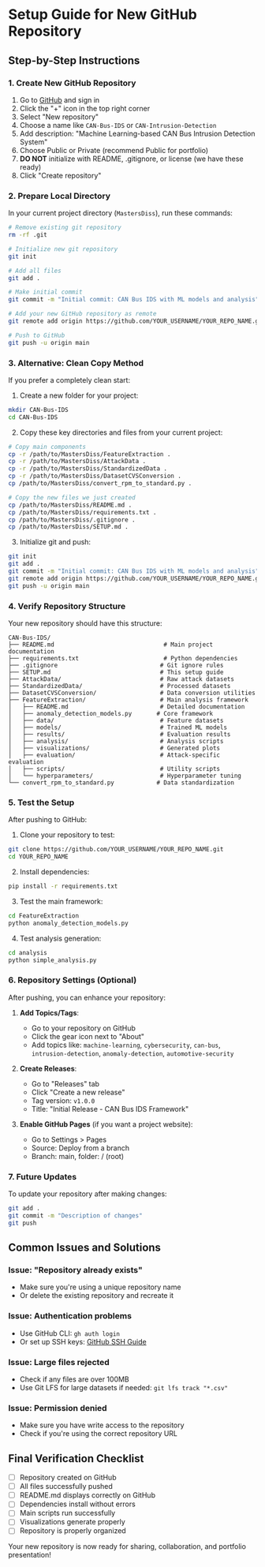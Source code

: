 # Setup Guide for New GitHub Repository

## Step-by-Step Instructions

### 1. Create New GitHub Repository

1. Go to [GitHub](https://github.com) and sign in
2. Click the "+" icon in the top right corner
3. Select "New repository"
4. Choose a name like `CAN-Bus-IDS` or `CAN-Intrusion-Detection`
5. Add description: "Machine Learning-based CAN Bus Intrusion Detection System"
6. Choose Public or Private (recommend Public for portfolio)
7. **DO NOT** initialize with README, .gitignore, or license (we have these ready)
8. Click "Create repository"

### 2. Prepare Local Directory

In your current project directory (`MastersDiss`), run these commands:

```bash
# Remove existing git repository
rm -rf .git

# Initialize new git repository
git init

# Add all files
git add .

# Make initial commit
git commit -m "Initial commit: CAN Bus IDS with ML models and analysis"

# Add your new GitHub repository as remote
git remote add origin https://github.com/YOUR_USERNAME/YOUR_REPO_NAME.git

# Push to GitHub
git push -u origin main
```

### 3. Alternative: Clean Copy Method

If you prefer a completely clean start:

1. Create a new folder for your project:
```bash
mkdir CAN-Bus-IDS
cd CAN-Bus-IDS
```

2. Copy these key directories and files from your current project:
```bash
# Copy main components
cp -r /path/to/MastersDiss/FeatureExtraction .
cp -r /path/to/MastersDiss/AttackData .
cp -r /path/to/MastersDiss/StandardizedData .
cp -r /path/to/MastersDiss/DatasetCVSConversion .
cp /path/to/MastersDiss/convert_rpm_to_standard.py .

# Copy the new files we just created
cp /path/to/MastersDiss/README.md .
cp /path/to/MastersDiss/requirements.txt .
cp /path/to/MastersDiss/.gitignore .
cp /path/to/MastersDiss/SETUP.md .
```

3. Initialize git and push:
```bash
git init
git add .
git commit -m "Initial commit: CAN Bus IDS with ML models and analysis"
git remote add origin https://github.com/YOUR_USERNAME/YOUR_REPO_NAME.git
git push -u origin main
```

### 4. Verify Repository Structure

Your new repository should have this structure:

```
CAN-Bus-IDS/
├── README.md                               # Main project documentation
├── requirements.txt                        # Python dependencies
├── .gitignore                             # Git ignore rules
├── SETUP.md                               # This setup guide
├── AttackData/                            # Raw attack datasets
├── StandardizedData/                      # Processed datasets
├── DatasetCVSConversion/                  # Data conversion utilities
├── FeatureExtraction/                     # Main analysis framework
│   ├── README.md                          # Detailed documentation
│   ├── anomaly_detection_models.py       # Core framework
│   ├── data/                              # Feature datasets
│   ├── models/                            # Trained ML models
│   ├── results/                           # Evaluation results
│   ├── analysis/                          # Analysis scripts
│   ├── visualizations/                    # Generated plots
│   ├── evaluation/                        # Attack-specific evaluation
│   ├── scripts/                           # Utility scripts
│   └── hyperparameters/                   # Hyperparameter tuning
└── convert_rpm_to_standard.py            # Data standardization
```

### 5. Test the Setup

After pushing to GitHub:

1. Clone your repository to test:
```bash
git clone https://github.com/YOUR_USERNAME/YOUR_REPO_NAME.git
cd YOUR_REPO_NAME
```

2. Install dependencies:
```bash
pip install -r requirements.txt
```

3. Test the main framework:
```bash
cd FeatureExtraction
python anomaly_detection_models.py
```

4. Test analysis generation:
```bash
cd analysis
python simple_analysis.py
```

### 6. Repository Settings (Optional)

After pushing, you can enhance your repository:

1. **Add Topics/Tags**:
   - Go to your repository on GitHub
   - Click the gear icon next to "About"
   - Add topics like: `machine-learning`, `cybersecurity`, `can-bus`, `intrusion-detection`, `anomaly-detection`, `automotive-security`

2. **Create Releases**:
   - Go to "Releases" tab
   - Click "Create a new release"
   - Tag version: `v1.0.0`
   - Title: "Initial Release - CAN Bus IDS Framework"

3. **Enable GitHub Pages** (if you want a project website):
   - Go to Settings > Pages
   - Source: Deploy from a branch
   - Branch: main, folder: / (root)

### 7. Future Updates

To update your repository after making changes:

```bash
git add .
git commit -m "Description of changes"
git push
```

## Common Issues and Solutions

### Issue: "Repository already exists"
- Make sure you're using a unique repository name
- Or delete the existing repository and recreate it

### Issue: Authentication problems
- Use GitHub CLI: `gh auth login`
- Or set up SSH keys: [GitHub SSH Guide](https://docs.github.com/en/authentication/connecting-to-github-with-ssh)

### Issue: Large files rejected
- Check if any files are over 100MB
- Use Git LFS for large datasets if needed: `git lfs track "*.csv"`

### Issue: Permission denied
- Make sure you have write access to the repository
- Check if you're using the correct repository URL

## Final Verification Checklist

- [ ] Repository created on GitHub
- [ ] All files successfully pushed
- [ ] README.md displays correctly on GitHub
- [ ] Dependencies install without errors
- [ ] Main scripts run successfully
- [ ] Visualizations generate properly
- [ ] Repository is properly organized

Your new repository is now ready for sharing, collaboration, and portfolio presentation!
